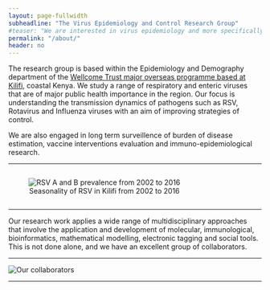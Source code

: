 ```yaml
---
layout: page-fullwidth
subheadline: "The Virus Epidemiology and Control Research Group"
#teaser: "We are interested in virus epidemiology and more specifically on transmission pathways. How do infections spread within a household, at the community"
permalink: "/about/"
header: no
---
```


<p class="text-justify" class="lead">
The research group is based within the Epidemiology and Demography department of the <a href="http://www.kemri-wellcome.org" target="blank" > Wellcome Trust major overseas programme based at Kilifi</a>, coastal Kenya. We study a range of 
respiratory and enteric viruses that are of major public health importance in the region. Our focus is understanding the transmission dynamics of pathogens such as RSV, Rotavirus and Influenza 
viruses with an aim of improving strategies of control. 
</p>

<p class="lead">
    We are also engaged in long term surveillence of burden of disease estimation, vaccine interventions evaluation and immuno-epidemiological research.
</p>



<hr>

<div class="row">
  <div class="small-12 columns">
  <figure>
   <img src="{{ site.url }}/images/about.png" alt="RSV A and B prevalence from 2002 to 2016">
  <figcaption>
  <center> Seasonality of  RSV in Kilifi from 2002 to 2016</center>
  </figcaption>
  </figure>
  </div>
</div>

<hr>
<p class="text-justify" class="lead">
Our research work applies a wide range of multidisciplinary approaches that involve the application and development of molecular, 
immunological, bioinformatics, mathematical modelling, electronic tagging and social tools. This is not done alone, and we have an excellent group of collaborators.
</p>

<hr>

<div class="row">
<div class="small-12 small-centered columns">
  <img src="{{ site.url }}/images/collaborators-logos.png" alt="Our collaborators">
</div>
</div>

<!--
<div class="row">
 
 <div class="small-2 columns">
 <div class="img">
  <img src="{{ site.url }}/images/university-of-warwick-new-logo.jpg" alt="University of Warwick">
  </div>
 </div>

 <div class="small-2 columns">
 <div class="img">
  <img src="{{ site.url }}/images/university-of-oxford.png" alt="University of Warwick">
  </div>
 </div>

 <div class="small-2 columns">
 <div class="img">
  <img src="{{ site.url }}/images/wtsi-logo.png" alt="Wellcone Trust Sanger Institute">
  </div>
 </div>

<div class="small-2 columns">
<div class="img">
 <img src="{{ site.url }}/images/lshtm-logo.jpg" alt="LSHTM">
</div>
</div>

<div class="small-2 columns">
<div class="img">
 <img src="{{ site.url }}/images/isi-logo.jpg" alt="ISI">
</div>
</div>

<div class="small-2 columns">
<div class="img">
 <img src="{{ site.url }}/images/university-of-manchester-logo.jpg" alt="University of Manchester">
 </div>
</div>

</div>

<div class="row">

<div class="small-2 columns">
<div class="img">
 <img src="{{ site.url }}/images/CDC-logo.jpg" alt="CDC">
 </div>
</div>

<div class="small-2 columns">
<div class="img">
 <img src="{{ site.url }}/images/rega-logo.png" alt="REGA">
 </div>
</div>

<div class="small-2 columns end">
<div class="img">
 <img src="{{ site.url }}/images/bocconi.png" alt="Bocconi">
 </div>
</div>

</div>
-->

<hr>

